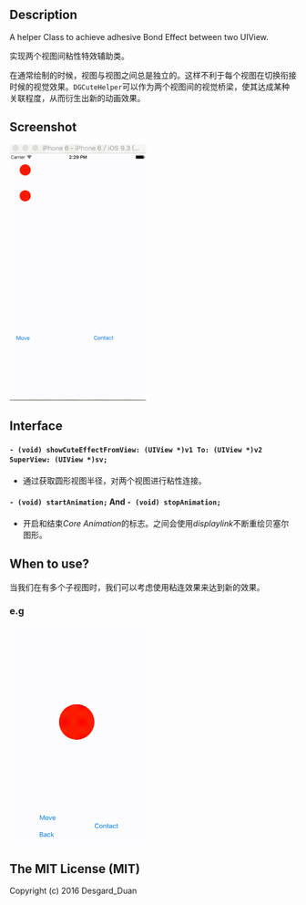 ## Description

A helper Class to achieve adhesive Bond Effect between two UIView.

实现两个视图间粘性特效辅助类。

在通常绘制的时候，视图与视图之间总是独立的。这样不利于每个视图在切换衔接时候的视觉效果。`DGCuteHelper`可以作为两个视图间的视觉桥梁，使其达成某种关联程度，从而衍生出新的动画效果。

## Screenshot

<img src="/Image/screenshot.gif" width="240px">

## Interface

#### `- (void) showCuteEffectFromView: (UIView *)v1 To: (UIView *)v2 SuperView: (UIView *)sv;`

* 通过获取圆形视图半径，对两个视图进行粘性连接。
 
#### `- (void) startAnimation;`  And  `- (void) stopAnimation;`

* 开启和结束*Core Animation*的标志。之间会使用*displaylink*不断重绘贝塞尔图形。

## When to use?

当我们在有多个子视图时，我们可以考虑使用粘连效果来达到新的效果。

### e.g

<img src="/Image/demo1.gif" width="240px">

## The MIT License (MIT)

Copyright (c) 2016 Desgard_Duan
